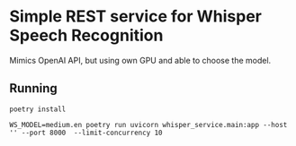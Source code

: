 # Simple REST service for Whisper Speech Recognition

Mimics OpenAI API, but using own GPU and able to choose the model.


## Running

```
poetry install

WS_MODEL=medium.en poetry run uvicorn whisper_service.main:app --host '' --port 8000  --limit-concurrency 10
```
